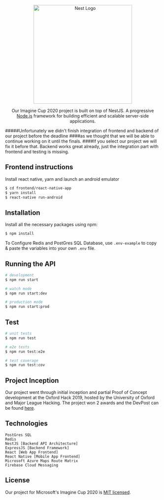 <p align="center">
  <a href="http://nestjs.com/" target="blank"><img src="https://nestjs.com/img/logo_text.svg" width="320" alt="Nest Logo" /></a>
</p>
  
  <p align="center">Our Imagine Cup 2020 project is built on top of NestJS. A progressive <a href="http://nodejs.org" target="blank">Node.js</a> framework for building efficient and scalable server-side applications.
  
#####Unfortunately we didn't finish integration of frontend and backend of our project before the deadline 
####as we thought that we will be able to continue working on it until the finals.
####If you select our project we will fix it before that. Backend works great already, just the integration part with frontend and testing is missing.

## Frontend instructions
Install react native, yarn and launch an android emulator 
```bash
$ cd frontend/react-native-app
$ yarn install
$ react-native run-android
```


## Installation

Install all the necessary packages using npm:

```bash
$ npm install
```

To Configure Redis and PostGres SQL Database, use `.env-example` to copy & paste the variables into your own `.env` file.

## Running the API

```bash
# development
$ npm run start

# watch mode
$ npm run start:dev

# production mode
$ npm run start:prod
```

## Test

```bash
# unit tests
$ npm run test

# e2e tests
$ npm run test:e2e

# test coverage
$ npm run test:cov
```

## Project Inception

Our project went through initial inception and partial Proof of Concept development at the Oxford Hack 2019, hosted by the University of Oxford and Major League Hacking. The project won 2 awards and the DevPost can be found <a href="https://devpost.com/software/oxhack2019" target="blank">here</a>.

## Technologies

```
PostGres SQL
Redis
NestJS [Backend API Architecture]
ExpressJS [Backend Framework]
React [Web App Frontend]
React Native [Mobile App Frontend]
Microsoft Azure Maps Route Matrix
Firebase Cloud Messaging
```

## License

Our project for Microsoft's Imagine Cup 2020 is [MIT licensed](LICENSE).


